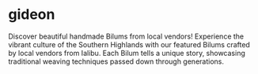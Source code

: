 # gideon
Discover beautiful handmade Bilums from local vendors!  Experience the vibrant culture of the Southern Highlands with our featured Bilums crafted by local vendors from Ialibu. Each Bilum tells a unique story, showcasing traditional weaving techniques passed down through generations.
